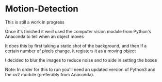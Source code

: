 # Motion-Detection

<p> This is still a work in progress <p>
<p> Once it's finished it weill used the computer vision module from Python's Anaconda to tell when an object moves <p>
<p> It does this by first taking a static shot of the background, and then if a certain number of pixels change, it registers it as a moving object <p>
<p> I decided to blur the images to reduce noise and to aide in setting the boxes <p>

<p> Note: In order for this to run you'll need an updated version of Python3 and the cv2 module (preferably from Anaconda). <p>